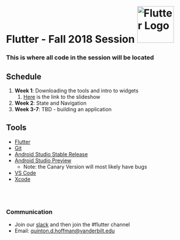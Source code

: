 # Flutter - Fall 2018 Session <img src="https://cdn-images-1.medium.com/max/1200/1*5-aoK8IBmXve5whBQM90GA.png" alt="Flutter Logo" width="100"/>

### This is where all code in the session will be located

## Schedule
1. **Week 1**: Downloading the tools and intro to widgets
   1. [Here][1] is the link to the slideshow
2. **Week 2**: State and Navigation
3. **Week 3-7**: TBD - building an application

## Tools
- [Flutter][2]
- [Git][3]
- [Android Studio Stable Release][4]
- [Android Studio Preview][5]
  - Note: the Canary Version will most likely have bugs
- [VS Code][6]
- [Xcode][7]

<br></br>

### Communication
- Join our [slack][8] and then join the \#flutter channel
- Email: quinton.d.hoffman@vanderbilt.edu


[1]: https://docs.google.com/presentation/d/10JftVNRk1Z14yZdmTTqQgVasUAePC3NxB2vZPaCelL4/edit?usp=sharing "Session 1 slideshow"
[2]: https://flutter.io "Flutter"
[3]: https://git-scm.com/downloads "Git"
[4]: https://developer.android.com/studio/ "Android Studio"
[5]: https://developer.android.com/studio/preview/ "Android Studio Preview"
[6]: https://code.visualstudio.com/ "Visual Studio"
[7]: https://developer.apple.com/xcode/ "Xcode"
[8]: vandyapps.slack.com "VandyApps Slack"
